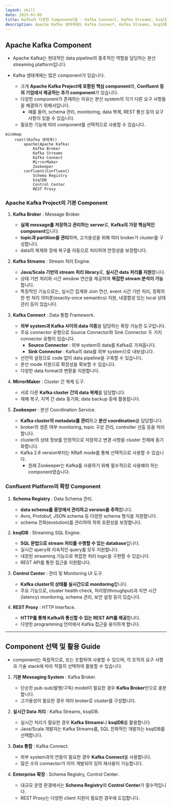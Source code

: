 ```yaml
---
layout: skill
date: 2025-01-05
title: Kafka의 다양한 Componenet들 - Kafka Connnect, Kafka Streams, ksqlDB, ...
description: Apache Kafka 생태계에는 Kafka Connect, Kafka Streams, ksqlDB, Schema Registry, Control Center 등, 다양한 component들이 존재합니다.
---
```



## Apache Kafka Component

- Apache Kafka는 현대적인 data pipeline의 중추적인 역할을 담당하는 분산 streaming platform입니다.

- Kafka 생태계에는 많은 component가 있습니다.
    - 크게 **Apache Kafka Project에 포함된 핵심 component**와, **Confluent 등의 기업에서 제공하는 추가 component**가 있습니다.
    - 다양한 component가 존재하는 이유는 분산 system의 각기 다른 요구 사항들을 해결하기 위해서입니다.
        - 예를 들어, schema 관리, monitoring, data 복제, REST 통신 등의 요구 사항이 있을 수 있습니다.
    - 필요한 기능에 따라 component를 선택적으로 사용할 수 있습니다.

```mermaid
mindmap
    root((Kafka 생태계))
        apache(Apache Kafka)
            Kafka Broker
            Kafka Streams
            Kafka Connect
            MirrorMaker
            Zookeeper
        confluent(Confluent)
            Schema Registry
            ksqlDB
            Control Center
            REST Proxy
```


### Apache Kafka Project의 기본 Component

1. **Kafka Broker** : Message Broker.
    - **실제 message를 저장하고 관리하는 server**로, **Kafka의 가장 핵심적인 component**입니다.
    - **topic과 partition을 관리**하며, 고가용성을 위해 여러 broker가 cluster를 구성합니다.
    - data의 복제와 장애 복구를 자동으로 처리하여 안정성을 보장합니다.

2. **Kafka Streams** : Stream 처리 Engine.
    - **Java/Scala 기반의 stream 처리 library**로, **실시간 data 처리를 지원**합니다.
    - 상태 기반 처리와 시간 window 연산을 제공하여 **복잡한 stream 분석이 가능**합니다.
    - 특징적인 기능으로는, 실시간 집계와 Join 연산, event 시간 기반 처리, 정확히 한 번 처리 의미론(exactly-once semantics) 지원, 내결함성 있는 local 상태 관리 등이 있습니다.

3. **Kafka Connect** : Data 통합 Framework.
    - **외부 system과 Kafka 사이의 data 이동**을 담당하는 확장 가능한 도구입니다.
    - 주요 connector 유형으로 Source Connector와 Sink Connector 두 가지 connector 유형이 있습니다.
        - **Source Connector** : 외부 system의 data를 Kafka로 가져옵니다.
        - **Sink Connector** : Kafka의 data를 외부 system으로 내보냅니다.
    - 선언적 설정으로 code 없이 data pipeline을 구축할 수 있습니다.
    - 분산 mode 지원으로 확장성을 확보할 수 있습니다.
    - 다양한 data format과 변환을 지원합니다.

4. **MirrorMaker** : Cluster 간 복제 도구.
    - 서로 다른 **Kafka cluster 간의 data 복제**를 담당합니다.
    - 재해 복구, 지역 간 data 동기화, data backup 등에 활용됩니다.

5. **Zookeeper** : 분산 Coordination Service.
    - **Kafka cluster의 metadata를 관리**하고 **분산 coordination**을 담당합니다.
    - broker의 생존 여부 monitoring, topic 구성 관리, controller 선출 등을 처리합니다.
    - cluster의 상태 정보를 안정적으로 저장하고 변경 사항을 cluster 전체에 동기화합니다.
    - Kafka 2.8 version부터는 KRaft mode를 통해 선택적으로 사용할 수 있습니다.
        - 원래 Zookeeper는 Kafka를 사용하기 위해 필수적으로 사용해야 하는 component였습니다.


### Confluent Platform의 확장 Component

1. **Schema Registry** : Data Schema 관리.
    - **data schema를 중앙에서 관리하고 version을 추적**합니다.
    - Avro, Protobuf, JSON schema 등 다양한 schema 형식을 지원합니다.
    - schema 진화(evolution)를 관리하여 하위 호환성을 보장합니다.

2. **ksqlDB** : Streaming SQL Engine.
    - **SQL 문법으로 stream 처리를 수행할 수 있는 database**입니다.
    - 실시간 query와 지속적인 query를 모두 지원합니다.
    - 내장된 streaming 기능으로 복잡한 처리 logic을 구현할 수 있습니다.
    - REST API를 통한 접근을 지원합니다.

3. **Control Center** : 관리 및 Monitoring UI 도구.
    - **Kafka cluster의 상태를 실시간으로 monitoring**합니다.
    - 주요 기능으로, cluster health check, 처리량(throughput)과 지연 시간(latency) monitoring, schema 관리, 보안 설정 등이 있습니다.

4. **REST Proxy** : HTTP Interface.
    - **HTTP를 통해 Kafka와 통신할 수 있는 REST API를 제공**합니다.
    - 다양한 programming 언어에서 Kafka 접근을 용이하게 합니다.


---


## Component 선택 및 활용 Guide

- component는 독립적으로, 또는 조합하여 사용할 수 있으며, 각 조직의 요구 사항과 기술 stack에 따라 적절히 선택하여 활용할 수 있습니다.

1. **기본 Messaging System** : Kafka Broker.
    - 단순한 pub-sub(발행/구독) model이 필요한 경우 **Kafka Broker**만으로 충분합니다.
    - 고가용성이 필요한 경우 여러 broker로 cluster를 구성합니다.

2. **실시간 Data 처리** : Kafka Streams, ksqlDB.
    - 실시간 처리가 필요한 경우 **Kafka Streams**나 **ksqlDB**를 활용합니다.
    - Java/Scala 개발자는 Kafka Streams를, SQL 친화적인 개발자는 ksqlDB를 선택합니다.

3. **Data 통합** : Kafka Connect.
    - 외부 system과의 연동이 필요한 경우 **Kafka Connect**를 사용합니다.
    - 많은 수의 connector가 이미 개발되어 있어 재사용이 가능합니다.

4. **Enterprise 확장** : Schema Registry, Control Center.
    - 대규모 운영 환경에서는 **Schema Registry**와 **Control Center**가 필수적입니다.
    - REST Proxy는 다양한 client 지원이 필요한 경우에 도입합니다.


